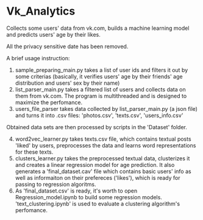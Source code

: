 # Vk_Analytics
Collects some users' data from vk.com, builds a machine learning model and predicts users' age by their likes.

All the privacy sensitive date has been removed.

A brief usage instruction:

1) sample_preparing_main.py takes a list of user ids and filters it out by some criterias (basically, it verifies users' age by their friends' age distribution and users' sex by their name)
2) list_parser_main.py takes a filtered list of users and collects data on them from vk.com. The program is multithreaded and is designed to maximize the perfomance.
3) users_file_parser takes data collected by list_parser_main.py (a json file) and turns it into .csv files: 'photos.csv', 'texts.csv', 'users_info.csv'

Obtained data sets are then processed by scripts in the 'Dataset' folder.

4) word2vec_learner.py takes texts.csv file, which contains textual posts 'liked' by users, preprocesses the data and learns word representations for these texts.
5) clusters_learner.py takes the preprocessed textual data, clusterizes it and creates a linear regression model for age prediction. It also generates a 'final_dataset.cav' file which contains basic users' info as well as informaiton on their prefereces ('likes'), which is ready for passing to regression algoritms.
6) As 'final_dataset.csv' is ready, it's worth to open Regression_model.ipynb to build some regression models. 'text_clustering.ipynb' is used to evaluate a clustering algorithm's perfomance.
